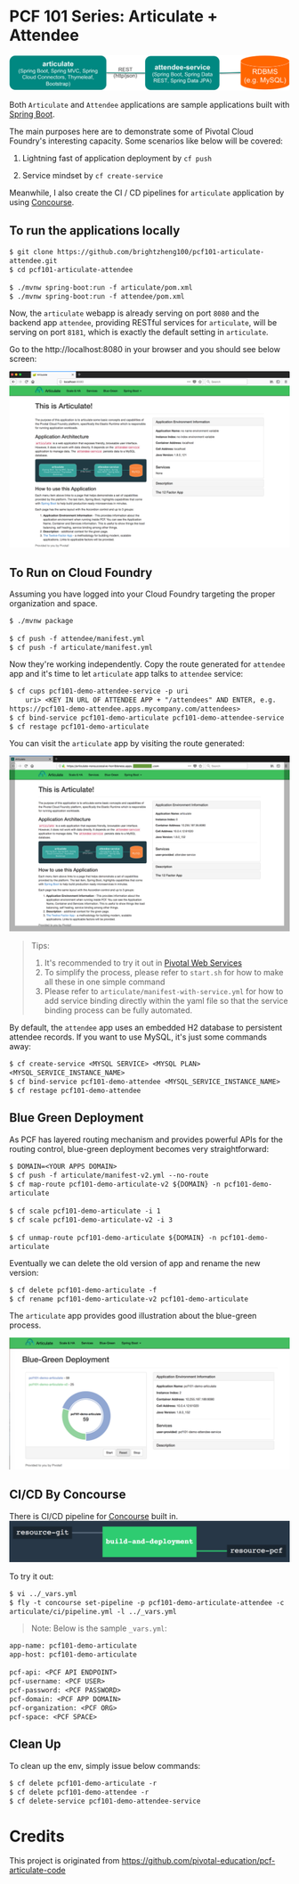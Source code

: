 
# PCF 101 Series: Articulate + Attendee

![Architecture](misc/architecture.png)

Both `Articulate` and `Attendee` applications are sample applications built with [Spring Boot](http://projects.spring.io/spring-boot/).

The main purposes here are to demonstrate some of Pivotal Cloud Foundry's interesting capacity.
Some scenarios like below will be covered:

1. Lightning fast of application deployment by `cf push`

2. Service mindset by `cf create-service`


Meanwhile, I also create the CI / CD pipelines for `articulate` application 
by using [Concourse](http://concourse.io).


## To run the applications locally

```
$ git clone https://github.com/brightzheng100/pcf101-articulate-attendee.git
$ cd pcf101-articulate-attendee

$ ./mvnw spring-boot:run -f articulate/pom.xml
$ ./mvnw spring-boot:run -f attendee/pom.xml
```

Now, the `articulate` webapp is already serving on port `8080`
and the backend app `attendee`, providing RESTful services for `articulate`,
will be serving on port `8181`, which is exactly the default setting in `articulate`.


Go to the http://localhost:8080 in your browser and you should see below screen:

![Landing Page](misc/articulate-landing-page.png)


## To Run on Cloud Foundry

Assuming you have logged into your Cloud Foundry targeting the proper organization and space.

```
$ ./mvnw package

$ cf push -f attendee/manifest.yml
$ cf push -f articulate/manifest.yml
```

Now they're working independently.
Copy the route generated for `attendee` app and it's time to let `articulate` app talks to `attendee` service:

```
$ cf cups pcf101-demo-attendee-service -p uri
    uri> <KEY IN URL OF ATTENDEE APP + "/attendees" AND ENTER, e.g. https://pcf101-demo-attendee.apps.mycompany.com/attendees>
$ cf bind-service pcf101-demo-articulate pcf101-demo-attendee-service
$ cf restage pcf101-demo-articulate
```

You can visit the `articulate` app by visiting the route generated:

![Landing Page on PCF](misc/articulate-landing-page-pcf.png)


> Tips: 
> 1. It's recommended to try it out in [Pivotal Web Services](https://run.pivotal.io)
> 2. To simplify the process, please refer to `start.sh` for how to make all these in one simple command
> 3. Please refer to `articulate/manifest-with-service.yml` for how to add service binding directly
> within the yaml file so that the service binding process can be fully automated.


By default, the `attendee` app uses an embedded H2 database to persistent attendee records.
If you want to use MySQL, it's just some commands away:

```
$ cf create-service <MYSQL SERVICE> <MYSQL PLAN> <MYSQL_SERVICE_INSTANCE_NAME>
$ cf bind-service pcf101-demo-attendee <MYSQL_SERVICE_INSTANCE_NAME>
$ cf restage pcf101-demo-attendee
```

## Blue Green Deployment

As PCF has layered routing mechanism and provides powerful APIs for the routing control, blue-green deployment becomes very straightforward:

```
$ DOMAIN=<YOUR APPS DOMAIN>
$ cf push -f articulate/manifest-v2.yml --no-route
$ cf map-route pcf101-demo-articulate-v2 ${DOMAIN} -n pcf101-demo-articulate

$ cf scale pcf101-demo-articulate -i 1
$ cf scale pcf101-demo-articulate-v2 -i 3

$ cf unmap-route pcf101-demo-articulate ${DOMAIN} -n pcf101-demo-articulate
```

Eventually we can delete the old version of app and rename the new version:

```
$ cf delete pcf101-demo-articulate -f
$ cf rename pcf101-demo-articulate-v2 pcf101-demo-articulate
```

The `articulate` app provides good illustration about the blue-green process.

![Blue-green Deployment](misc/blue-green.png)



## CI/CD By Concourse

There is CI/CD pipeline for [Concourse](http://concourse.ci) built in.
![Concourse CI/CD Pipeline](misc/pipeline.png)

To try it out:

```
$ vi ../_vars.yml
$ fly -t concourse set-pipeline -p pcf101-demo-articulate-attendee -c articulate/ci/pipeline.yml -l ../_vars.yml
```

> Note: Below is the sample `_vars.yml`:
```
app-name: pcf101-demo-articulate
app-host: pcf101-demo-articulate

pcf-api: <PCF API ENDPOINT>
pcf-username: <PCF USER>
pcf-password: <PCF PASSWORD>
pcf-domain: <PCF APP DOMAIN>
pcf-organization: <PCF ORG>
pcf-space: <PCF SPACE>
```



## Clean Up

To clean up the env, simply issue below commands:

```
$ cf delete pcf101-demo-articulate -r
$ cf delete pcf101-demo-attendee -r
$ cf delete-service pcf101-demo-attendee-service
```

# Credits

This project is originated from https://github.com/pivotal-education/pcf-articulate-code